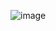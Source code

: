 ![image](https://github.com/157880481/157880481/assets/145641349/2e21b8ab-6018-496e-b5f7-f2fc27308386)
